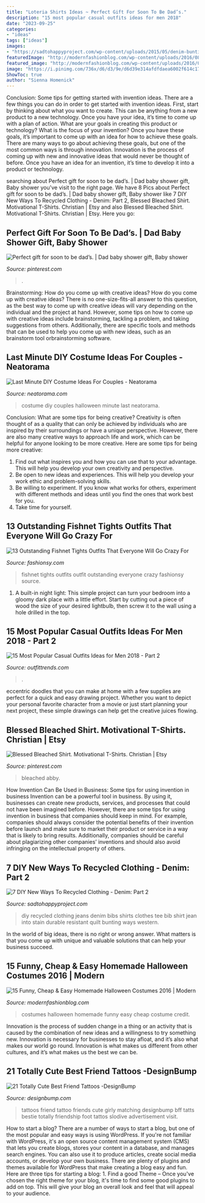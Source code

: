 ```yaml
---
title: "Loteria Shirts Ideas ~ Perfect Gift For Soon To Be Dad’s."
description: "15 most popular casual outfits ideas for men 2018"
date: "2023-09-25"
categories:
- "ideas"
tags: ["ideas"]
images:
- "https://sadtohappyproject.com/wp-content/uploads/2015/05/denim-bunting-diy-recycled-clothing-denim4.jpg"
featuredImage: "http://modernfashionblog.com/wp-content/uploads/2016/08/15-Funny-Cheap-Easy-Homemade-Halloween-Costumes-2016-3.jpg"
featured_image: "http://modernfashionblog.com/wp-content/uploads/2016/08/15-Funny-Cheap-Easy-Homemade-Halloween-Costumes-2016-3.jpg"
image: "https://i.pinimg.com/736x/d6/d3/9e/d6d39e314afdfdaea6002f614c17e186.jpg"
ShowToc: true
author: "Sienna Homenick"
---
```



Conclusion: Some tips for getting started with invention ideas.
There are a few things you can do in order to get started with invention ideas. First, start by thinking about what you want to create. This can be anything from a new product to a new technology. Once you have your idea, it’s time to come up with a plan of action. What are your goals in creating this product or technology? What is the focus of your invention? Once you have these goals, it’s important to come up with an idea for how to achieve these goals. There are many ways to go about achieving these goals, but one of the most common ways is through innovation. Innovation is the process of coming up with new and innovative ideas that would never be thought of before. Once you have an idea for an invention, it’s time to develop it into a product or technology.

	

		
searching about Perfect gift for soon to be dad’s. | Dad baby shower gift, Baby shower you've visit to the right page. We have 8 Pics about Perfect gift for soon to be dad’s. | Dad baby shower gift, Baby shower like 7 DIY New Ways To Recycled Clothing - Denim: Part 2, Blessed Bleached Shirt. Motivational T-Shirts. Christian | Etsy and also Blessed Bleached Shirt. Motivational T-Shirts. Christian | Etsy. Here you go:
		
    
## Perfect Gift For Soon To Be Dad’s. | Dad Baby Shower Gift, Baby Shower

<img loading=lazy src="https://i.pinimg.com/736x/4f/b2/01/4fb20147e31a4a64269095a6f619673a.jpg" onerror="this.onerror=null;this.src='https://tse2.mm.bing.net/th?id=OIP.VYrNWjnfe2zuAA41BmbCOQHaJ3&amp;pid=15.1';" alt="Perfect gift for soon to be dad’s. | Dad baby shower gift, Baby shower">

_Source: pinterest.com_

>. 

	

Brainstorming: How do you come up with creative ideas?
How do you come up with creative ideas?
There is no one-size-fits-all answer to this question, as the best way to come up with creative ideas will vary depending on the individual and the project at hand. However, some tips on how to come up with creative ideas include brainstorming, tackling a problem, and taking suggestions from others. Additionally, there are specific tools and methods that can be used to help you come up with new ideas, such as an brainstorm tool orbrainstorming software.

    
## Last Minute DIY Costume Ideas For Couples - Neatorama

<img loading=lazy src="https://uploads.neatorama.com/images/posts/340/54/54340/1351643328-0.jpg" onerror="this.onerror=null;this.src='https://tse1.mm.bing.net/th?id=OIP.J1dENhvfTAPDe_6CZ4nHKQHaJ4&amp;pid=15.1';" alt="Last Minute DIY Costume Ideas For Couples - Neatorama">

_Source: neatorama.com_

>costume diy couples halloween minute last neatorama. 

	

Conclusion: What are some tips for being creative?
Creativity is often thought of as a quality that can only be achieved by individuals who are inspired by their surroundings or have a unique perspective. However, there are also many creative ways to approach life and work, which can be helpful for anyone looking to be more creative. Here are some tips for being more creative: 
1) Find out what inspires you and how you can use that to your advantage. This will help you develop your own creativity and perspective. 
2) Be open to new ideas and experiences. This will help you develop your work ethic and problem-solving skills. 
3) Be willing to experiment. If you know what works for others, experiment with different methods and ideas until you find the ones that work best for you. 
4) Take time for yourself.

    
## 13 Outstanding Fishnet Tights Outfits That Everyone Will Go Crazy For

<img loading=lazy src="https://fashionsy.com/wp-content/uploads/2017/04/fishnet-tights-outfit-13.jpg" onerror="this.onerror=null;this.src='https://tse2.mm.bing.net/th?id=OIP.JLUOvZbz5E4INF-oHecXRwHaLH&amp;pid=15.1';" alt="13 Outstanding Fishnet Tights Outfits That Everyone Will Go Crazy For">

_Source: fashionsy.com_

>fishnet tights outfits outfit outstanding everyone crazy fashionsy source. 

	

1. A built-in night light: This simple project can turn your bedroom into a gloomy dark place with a little effort. Start by cutting out a piece of wood the size of your desired lightbulb, then screw it to the wall using a hole drilled in the top.

    
## 15 Most Popular Casual Outfits Ideas For Men 2018 - Part 2

<img loading=lazy src="https://www.outfittrends.com/wp-content/uploads/2015/02/0c6901ab89e5360ca89ee38988cac8db.jpg" onerror="this.onerror=null;this.src='https://tse3.mm.bing.net/th?id=OIP.F_BWoH1NXVyHZlES8vT6pgHaMC&amp;pid=15.1';" alt="15 Most Popular Casual Outfits Ideas for Men 2018 - Part 2">

_Source: outfittrends.com_

>. 

	

eccentric doodles that you can make at home with a few supplies are perfect for a quick and easy drawing project. Whether you want to depict your personal favorite character from a movie or just start planning your next project, these simple drawings can help get the creative juices flowing.

    
## Blessed Bleached Shirt. Motivational T-Shirts. Christian | Etsy

<img loading=lazy src="https://i.pinimg.com/736x/d6/d3/9e/d6d39e314afdfdaea6002f614c17e186.jpg" onerror="this.onerror=null;this.src='https://tse1.mm.bing.net/th?id=OIP.qVMXCjl2uh-mZnrYNoG8UAHaJ4&amp;pid=15.1';" alt="Blessed Bleached Shirt. Motivational T-Shirts. Christian | Etsy">

_Source: pinterest.com_

>bleached abby. 

	

How Invention Can Be Used in Business: Some tips for using invention in business
Invention can be a powerful tool in business. By using it, businesses can create new products, services, and processes that could not have been imagined before. However, there are some tips for using invention in business that companies should keep in mind. For example, companies should always consider the potential benefits of their invention before launch and make sure to market their product or service in a way that is likely to bring results. Additionally, companies should be careful about plagiarizing other companies’ inventions and should also avoid infringing on the intellectual property of others.

    
## 7 DIY New Ways To Recycled Clothing - Denim: Part 2

<img loading=lazy src="https://sadtohappyproject.com/wp-content/uploads/2015/05/denim-bunting-diy-recycled-clothing-denim4.jpg" onerror="this.onerror=null;this.src='https://tse2.mm.bing.net/th?id=OIP.WvezWfoycPP7V3zIGSZZrQHaLH&amp;pid=15.1';" alt="7 DIY New Ways To Recycled Clothing - Denim: Part 2">

_Source: sadtohappyproject.com_

>diy recycled clothing jeans denim bibs shirts clothes tee bib shirt jean into stain durable resistant quilt bunting ways western. 

	

In the world of big ideas, there is no right or wrong answer. What matters is that you come up with unique and valuable solutions that can help your business succeed.

    
## 15 Funny, Cheap &amp; Easy Homemade Halloween Costumes 2016 | Modern

<img loading=lazy src="http://modernfashionblog.com/wp-content/uploads/2016/08/15-Funny-Cheap-Easy-Homemade-Halloween-Costumes-2016-3.jpg" onerror="this.onerror=null;this.src='https://tse1.mm.bing.net/th?id=OIP.eFa1vYcaLxWVMZtfrq3OBgHaJ4&amp;pid=15.1';" alt="15 Funny, Cheap &amp; Easy Homemade Halloween Costumes 2016 | Modern">

_Source: modernfashionblog.com_

>costumes halloween homemade funny easy cheap costume credit. 

	

Innovation is the process of sudden change in a thing or an activity that is caused by the combination of new ideas and a willingness to try something new. Innovation is necessary for businesses to stay afloat, and it’s also what makes our world go round. Innovation is what makes us different from other cultures, and it’s what makes us the best we can be.

    
## 21 Totally Cute Best Friend Tattoos -DesignBump

<img loading=lazy src="https://designbump.com/wp-content/uploads/2015/11/best-friends-tattoo.jpg" onerror="this.onerror=null;this.src='https://tse4.mm.bing.net/th?id=OIP.Xh9hqt6KbHRu_g-VlZqB3QHaFj&amp;pid=15.1';" alt="21 Totally Cute Best Friend Tattoos -DesignBump">

_Source: designbump.com_

>tattoos friend tattoo friends cute girly matching designbump bff tatts bestie totally friendship foot tattos slodive advertisement visit. 

	

How to start a blog?
There are a number of ways to start a blog, but one of the most popular and easy ways is using WordPress. If you're not familiar with WordPress, it's an open source content management system (CMS) that lets you create blogs, stores your content in a database, and manages search engines. You can also use it to produce articles, create social media accounts, or develop your own business. There are plenty of plugins and themes available for WordPress that make creating a blog easy and fun. Here are three tips for starting a blog: 1. Find a good Theme – Once you've chosen the right theme for your blog, it's time to find some good plugins to add on top. This will give your blog an overall look and feel that will appeal to your audience. 
